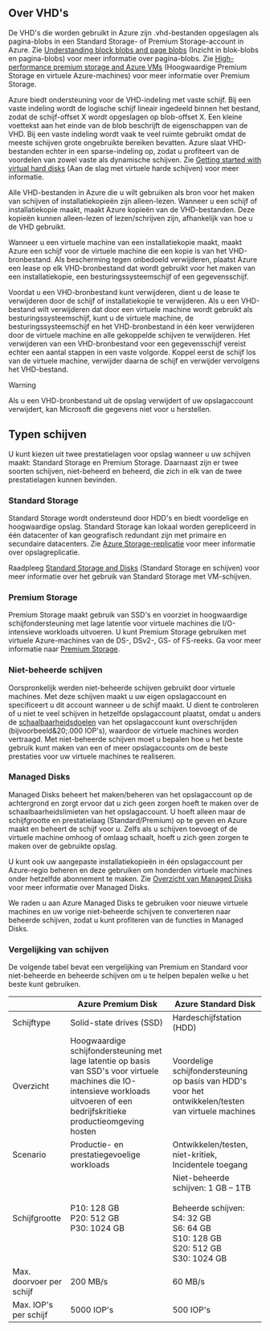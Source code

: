 ## <a name="about-vhds"></a>Over VHD's

De VHD's die worden gebruikt in Azure zijn .vhd-bestanden opgeslagen als pagina-blobs in een Standard Storage- of Premium Storage-account in Azure. Zie [Understanding block blobs and page blobs](/rest/api/storageservices/fileservices/Understanding-Block-Blobs--Append-Blobs--and-Page-Blobs/) (Inzicht in blok-blobs en pagina-blobs) voor meer informatie over pagina-blobs. Zie [High-performance premium storage and Azure VMs](../articles/storage/storage-premium-storage.md) (Hoogwaardige Premium Storage en virtuele Azure-machines) voor meer informatie over Premium Storage.

Azure biedt ondersteuning voor de VHD-indeling met vaste schijf. Bij een vaste indeling wordt de logische schijf lineair ingedeeld binnen het bestand, zodat de schijf-offset X wordt opgeslagen op blob-offset X. Een kleine voettekst aan het einde van de blob beschrijft de eigenschappen van de VHD. Bij een vaste indeling wordt vaak te veel ruimte gebruikt omdat de meeste schijven grote ongebruikte bereiken bevatten. Azure slaat VHD-bestanden echter in een sparse-indeling op, zodat u profiteert van de voordelen van zowel vaste als dynamische schijven. Zie [Getting started with virtual hard disks](https://technet.microsoft.com/library/dd979539.aspx) (Aan de slag met virtuele harde schijven) voor meer informatie.

Alle VHD-bestanden in Azure die u wilt gebruiken als bron voor het maken van schijven of installatiekopieën zijn alleen-lezen. Wanneer u een schijf of installatiekopie maakt, maakt Azure kopieën van de VHD-bestanden. Deze kopieën kunnen alleen-lezen of lezen/schrijven zijn, afhankelijk van hoe u de VHD gebruikt.

Wanneer u een virtuele machine van een installatiekopie maakt, maakt Azure een schijf voor de virtuele machine die een kopie is van het VHD-bronbestand. Als bescherming tegen onbedoeld verwijderen, plaatst Azure een lease op elk VHD-bronbestand dat wordt gebruikt voor het maken van een installatiekopie, een besturingssysteemschijf of een gegevensschijf.

Voordat u een VHD-bronbestand kunt verwijderen, dient u de lease te verwijderen door de schijf of installatiekopie te verwijderen. Als u een VHD-bestand wilt verwijderen dat door een virtuele machine wordt gebruikt als besturingssysteemschijf, kunt u de virtuele machine, de besturingssysteemschijf en het VHD-bronbestand in één keer verwijderen door de virtuele machine en alle gekoppelde schijven te verwijderen. Het verwijderen van een VHD-bronbestand voor een gegevensschijf vereist echter een aantal stappen in een vaste volgorde. Koppel eerst de schijf los van de virtuele machine, verwijder daarna de schijf en verwijder vervolgens het VHD-bestand.

> [!WARNING]
> Als u een VHD-bronbestand uit de opslag verwijdert of uw opslagaccount verwijdert, kan Microsoft die gegevens niet voor u herstellen.
> 

## <a name="types-of-disks"></a>Typen schijven 

U kunt kiezen uit twee prestatielagen voor opslag wanneer u uw schijven maakt: Standard Storage en Premium Storage. Daarnaast zijn er twee soorten schijven, niet-beheerd en beheerd, die zich in elk van de twee prestatielagen kunnen bevinden.  

### <a name="standard-storage"></a>Standard Storage 

Standard Storage wordt ondersteund door HDD's en biedt voordelige en hoogwaardige opslag. Standard Storage kan lokaal worden gerepliceerd in één datacenter of kan geografisch redundant zijn met primaire en secundaire datacenters. Zie [Azure Storage-replicatie](../articles/storage/storage-redundancy.md) voor meer informatie over opslagreplicatie. 

Raadpleeg [Standard Storage and Disks](../articles/storage/storage-standard-storage.md) (Standard Storage en schijven) voor meer informatie over het gebruik van Standard Storage met VM-schijven.

### <a name="premium-storage"></a>Premium Storage 

Premium Storage maakt gebruik van SSD's en voorziet in hoogwaardige schijfondersteuning met lage latentie voor virtuele machines die I/O-intensieve workloads uitvoeren. U kunt Premium Storage gebruiken met virtuele Azure-machines van de DS-, DSv2-, GS- of FS-reeks. Ga voor meer informatie naar [Premium Storage](../articles/storage/storage-premium-storage.md).

### <a name="unmanaged-disks"></a>Niet-beheerde schijven

Oorspronkelijk werden niet-beheerde schijven gebruikt door virtuele machines. Met deze schijven maakt u uw eigen opslagaccount en specificeert u dit account wanneer u de schijf maakt. U dient te controleren of u niet te veel schijven in hetzelfde opslagaccount plaatst, omdat u anders de [schaalbaarheidsdoelen](../articles/storage/storage-scalability-targets.md) van het opslagaccount kunt overschrijden (bijvoorbeeld&20;.000 IOP's), waardoor de virtuele machines worden vertraagd. Met niet-beheerde schijven moet u bepalen hoe u het beste gebruik kunt maken van een of meer opslagaccounts om de beste prestaties voor uw virtuele machines te realiseren.

### <a name="managed-disks"></a>Managed Disks 

Managed Disks beheert het maken/beheren van het opslagaccount op de achtergrond en zorgt ervoor dat u zich geen zorgen hoeft te maken over de schaalbaarheidslimieten van het opslagaccount. U hoeft alleen maar de schijfgrootte en prestatielaag (Standard/Premium) op te geven en Azure maakt en beheert de schijf voor u. Zelfs als u schijven toevoegt of de virtuele machine omhoog of omlaag schaalt, hoeft u zich geen zorgen te maken over de gebruikte opslag. 

U kunt ook uw aangepaste installatiekopieën in één opslagaccount per Azure-regio beheren en deze gebruiken om honderden virtuele machines onder hetzelfde abonnement te maken. Zie [Overzicht van Managed Disks](../articles/storage/storage-managed-disks-overview.md) voor meer informatie over Managed Disks.

We raden u aan Azure Managed Disks te gebruiken voor nieuwe virtuele machines en uw vorige niet-beheerde schijven te converteren naar beheerde schijven, zodat u kunt profiteren van de functies in Managed Disks.

### <a name="disk-comparison"></a>Vergelijking van schijven

De volgende tabel bevat een vergelijking van Premium en Standard voor niet-beheerde en beheerde schijven om u te helpen bepalen welke u het beste kunt gebruiken.

|    | Azure Premium Disk | Azure Standard Disk |
|--- | ------------------ | ------------------- |
| Schijftype | Solid-state drives (SSD) | Hardeschijfstation (HDD)  |
| Overzicht  | Hoogwaardige schijfondersteuning met lage latentie op basis van SSD's voor virtuele machines die IO-intensieve workloads uitvoeren of een bedrijfskritieke productieomgeving hosten | Voordelige schijfondersteuning op basis van HDD's voor het ontwikkelen/testen van virtuele machines |
| Scenario  | Productie- en prestatiegevoelige workloads | Ontwikkelen/testen, niet-kritiek, <br>Incidentele toegang |
| Schijfgrootte | P10: 128 GB<br>P20: 512 GB<br>P30: 1024 GB | Niet-beheerde schijven: 1 GB – 1TB <br><br>Beheerde schijven:<br> S4: 32 GB <br>S6: 64 GB <br>S10: 128 GB <br>S20: 512 GB <br>S30: 1024 GB |
| Max. doorvoer per schijf | 200 MB/s | 60 MB/s |
| Max. IOP's per schijf | 5000 IOP's | 500 IOP's |



<!--HONumber=Feb17_HO2-->


